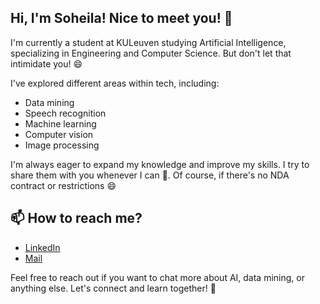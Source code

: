 ## Hi, I'm Soheila! Nice to meet you! 👋

I'm currently a student at KULeuven studying Artificial Intelligence, specializing in Engineering and Computer Science. But don't let that intimidate you! 😄

I've explored different areas within tech, including:
- Data mining
- Speech recognition
- Machine learning
- Computer vision
- Image processing

I'm always eager to expand my knowledge and improve my skills. I try to share them with you whenever I can 💛. Of course, if there's no NDA contract or restrictions 😄

## 📫 How to reach me?

- [LinkedIn](https://www.linkedin.com/in/soheila-hesaraki/)
- [Mail](https://soheila.hesaraki@gmail.com)

Feel free to reach out if you want to chat more about AI, data mining, or anything else. Let's connect and learn together! 🤝






<!--
**soheila-Hesaraki/soheila-Hesaraki** is a ✨ _special_ ✨ repository because its `README.md` (this file) appears on your GitHub profile.

Here are some ideas to get you started:

- 🔭 I’m currently working on ...
- 🌱 I’m currently learning ...
- 👯 I’m looking to collaborate on ...
- 🤔 I’m looking for help with ...
- 💬 Ask me about ...
- 📫 How to reach me: ...
- 😄 Pronouns: ...
- ⚡ Fun fact: ...
-->
